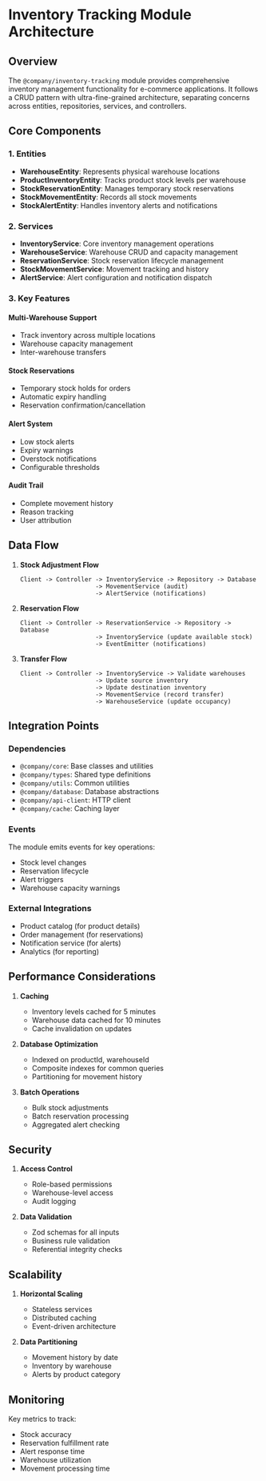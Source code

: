 # Inventory Tracking Module Architecture

## Overview

The `@company/inventory-tracking` module provides comprehensive inventory management functionality for e-commerce applications. It follows a CRUD pattern with ultra-fine-grained architecture, separating concerns across entities, repositories, services, and controllers.

## Core Components

### 1. Entities
- **WarehouseEntity**: Represents physical warehouse locations
- **ProductInventoryEntity**: Tracks product stock levels per warehouse
- **StockReservationEntity**: Manages temporary stock reservations
- **StockMovementEntity**: Records all stock movements
- **StockAlertEntity**: Handles inventory alerts and notifications

### 2. Services
- **InventoryService**: Core inventory management operations
- **WarehouseService**: Warehouse CRUD and capacity management
- **ReservationService**: Stock reservation lifecycle management
- **StockMovementService**: Movement tracking and history
- **AlertService**: Alert configuration and notification dispatch

### 3. Key Features

#### Multi-Warehouse Support
- Track inventory across multiple locations
- Warehouse capacity management
- Inter-warehouse transfers

#### Stock Reservations
- Temporary stock holds for orders
- Automatic expiry handling
- Reservation confirmation/cancellation

#### Alert System
- Low stock alerts
- Expiry warnings
- Overstock notifications
- Configurable thresholds

#### Audit Trail
- Complete movement history
- Reason tracking
- User attribution

## Data Flow

1. **Stock Adjustment Flow**
   ```
   Client -> Controller -> InventoryService -> Repository -> Database
                        -> MovementService (audit)
                        -> AlertService (notifications)
   ```

2. **Reservation Flow**
   ```
   Client -> Controller -> ReservationService -> Repository -> Database
                        -> InventoryService (update available stock)
                        -> EventEmitter (notifications)
   ```

3. **Transfer Flow**
   ```
   Client -> Controller -> InventoryService -> Validate warehouses
                        -> Update source inventory
                        -> Update destination inventory
                        -> MovementService (record transfer)
                        -> WarehouseService (update occupancy)
   ```

## Integration Points

### Dependencies
- `@company/core`: Base classes and utilities
- `@company/types`: Shared type definitions
- `@company/utils`: Common utilities
- `@company/database`: Database abstractions
- `@company/api-client`: HTTP client
- `@company/cache`: Caching layer

### Events
The module emits events for key operations:
- Stock level changes
- Reservation lifecycle
- Alert triggers
- Warehouse capacity warnings

### External Integrations
- Product catalog (for product details)
- Order management (for reservations)
- Notification service (for alerts)
- Analytics (for reporting)

## Performance Considerations

1. **Caching**
   - Inventory levels cached for 5 minutes
   - Warehouse data cached for 10 minutes
   - Cache invalidation on updates

2. **Database Optimization**
   - Indexed on productId, warehouseId
   - Composite indexes for common queries
   - Partitioning for movement history

3. **Batch Operations**
   - Bulk stock adjustments
   - Batch reservation processing
   - Aggregated alert checking

## Security

1. **Access Control**
   - Role-based permissions
   - Warehouse-level access
   - Audit logging

2. **Data Validation**
   - Zod schemas for all inputs
   - Business rule validation
   - Referential integrity checks

## Scalability

1. **Horizontal Scaling**
   - Stateless services
   - Distributed caching
   - Event-driven architecture

2. **Data Partitioning**
   - Movement history by date
   - Inventory by warehouse
   - Alerts by product category

## Monitoring

Key metrics to track:
- Stock accuracy
- Reservation fulfillment rate
- Alert response time
- Warehouse utilization
- Movement processing time